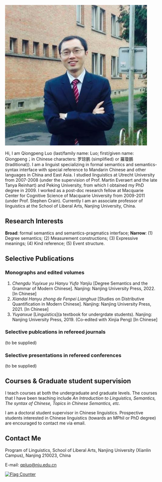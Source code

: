 
<img src="lqp.JPG"/>

Hi, I am Qiongpeng Luo (last/family name: Luo; first/given name: Qiongpeng；in Chinese characters: 罗琼鹏 (simplified) or 羅瓊鵬 (traditional)). I am a linguist specializing in formal semantics and semantics-syntax interface with special reference to Mandarin Chinese and other languages in China and East Asia. I studied linguistics at Utrecht University from 2007-2008 (under the supervision of Prof. Martin Everaert and the late Tanya Reinhart) and Peking University, from which I obtained my PhD degree in 2009. I worked as a post-doc research fellow at Macquarie Center for Cognitive Science of Macquarie University from 2009-2011 (under Prof. Stephen Crain). Currently I am an associate professor of linguistics at the School of Liberal Arts, Nanjing University, China.


## **Research Interests**

**Broad**: formal semantics and semantics-pragmatics interface;
**Narrow**: (1) Degree semantics; (2) Measurement constructions; (3) Expressive meanings; (4) Kind reference; (5) Event structure.


## **Selective Publications**

### **Monographs and edited volumes**
1. _Chengdu Yuyixue yu Hanyu Yufa Yanjiu_ [Degree Semantics and the Grammar of Modern Chinese]. Nanjing: Nanjing University Press, 2022. [In Chinese]
2. _Xiandai Hanyu zhong de Fenpei Lianghua_ [Studies on Distributive Quantification in Modern Chinese]. Nanjing: Nanjing University Press, 2021. [In Chinese]
3. _Yuyanxue_ [Linguistics](a textbook for undergrdate students). Nanjing: Nanjing University Press, 2019. (Co-edited with Xinjia Peng) [In Chinese]

### **Selective publcations in refereed journals**
(to be supplied)

### **Selective presentations in refereed conferences**
(to be supplied)


## **Courses & Graduate student supervision**

I teach courses at both the undergraduate and graduate levels. The courses that I have been teaching include _An Introduction to Linguistics, Semantics, The syntax of Chinese, Topics in Chinese Semantics, etc._

I am a doctoral student supervisor in Chinese linguistics. Prospective students interested in Chinese linguistics (towards an MPhil or PhD degree) are encouraged to contact me via email.



## **Contact Me**

Program of Linguistics, School of Liberal Arts, Nanjing University (Xianlin Campus), Nanjing 210023, China

E-mail: qpluo@nju.edu.cn




<a href="https://info.flagcounter.com/qo02"><img src="https://s01.flagcounter.com/count2/qo02/bg_FFFFFF/txt_000000/border_CCCCCC/columns_2/maxflags_10/viewers_0/labels_0/pageviews_0/flags_0/percent_0/" alt="Flag Counter" border="0"></a>
